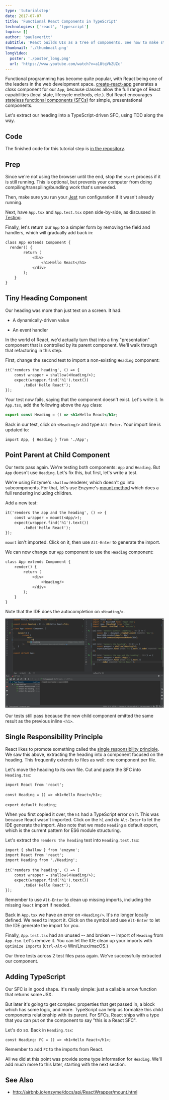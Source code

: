 ```yaml
---
type: 'tutorialstep'
date: 2017-07-07
title: 'Functional React Components in TypeScript'
technologies: ['react', 'typescript']
topics: []
author: 'pauleveritt'
subtitle: 'React builds UIs as a tree of components. See how to make stateless functional component correctly with TypeScript.'
thumbnail: './thumbnail.png'
longVideo:
  poster: './poster_long.png'
  url: 'https://www.youtube.com/watch?v=a18tqVkZUZc'
---
```


Functional programming has become quite popular, with React being one of
the leaders in the web development space. 
[create-react-app](../../../technologies/cra) generates
a *class* component for our `App`, because classes allow the full range of
React capabilities (local state, lifecycle methods, etc.). But React
encourages
[stateless functional components (SFCs)](https://reactjs.org/docs/components-and-props.html)
for simple, presentational components. 

Let's extract our heading into a TypeScript-driven SFC, using TDD 
along the way.

## Code

The finished code for this tutorial step is 
[in the repository](https://github.com/JetBrains/pycharm_guide/tree/master/demos/tutorials/react_typescript_tdd/functional_components).

## Prep

Since we're not using the browser until the end, stop the `start` process
if it is still running. This is optional, but prevents your computer from
doing compiling/transpiling/bundling work that's unneeded.

Then, make sure you run your [Jest](../../../technologies/jest) run configuration if it
wasn't already running.

Next, have `App.tsx` and `App.test.tsx` open side-by-side, as discussed
in [Testing](../testing/).

Finally, let's return our `App` to a simpler form by removing the field
and handlers, which will gradually add back in:

```typescript{}
class App extends Component {
  render() {
        return (
            <div>
                <h1>Hello React</h1>
            </div>
        );
    }
}
```

## Tiny Heading Component

Our heading was more than just text on a screen. It had:

- A dynamically-driven value

- An event handler

In the world of React, we'd actually turn that into a tiny "presentation"
component that is controlled by its parent component. We'll walk through that
refactoring in this step.

First, change the second test to import a non-existing `Heading`
component:

```typescript{}
it('renders the heading', () => {
    const wrapper = shallow(<Heading/>);
    expect(wrapper.find('h1').text())
        .toBe('Hello React');
});
```

Your test now fails, saying that the component doesn't exist. Let's write it.
In `App.tsx`, add the following above the `App` class:

```jsx
export const Heading = () => <h1>Hello React</h1>;
```

Back in our test, click on `<Heading/>` and type `Alt-Enter`. Your import
line is updated to:

```typescript{}
import App, { Heading } from './App';
```

## Point Parent at Child Component

Our tests pass again. We're testing both components: `App` and `Heading`.
But `App` doesn't use `Heading`. Let's fix this, but first, let's write
a test.

We're using Enzyme's `shallow` renderer, which doesn't go into subcomponents.
For that, let's use Enzyme's
[mount method](http://airbnb.io/enzyme/docs/api/mount.html) which does a
full rendering including children. 

Add a new test:

```typescript{}
it('renders the app and the heading', () => {
    const wrapper = mount(<App/>);
    expect(wrapper.find('h1').text())
        .toBe('Hello React');
});
```

`mount` isn't imported. Click on it, then use `Alt-Enter` to generate the
import.

We can now change our `App` component to use the `Heading` component:

```typescript{}
class App extends Component {
    render() {
        return (
            <div>
                <Heading/>
            </div>
        );
    }
}
```

Note that the IDE does the autocompletion on `<Heading/>`.

![Autocomplete](./screenshots/autocomplete.png)

Our tests still pass because the new child component emitted the same result
as the previous inline `<h1>`.

## Single Responsibility Principle

React likes to promote something called the
[single responsibility principle](https://reactjs.org/docs/thinking-in-react.html).
We saw this above, extracting the heading into a component focused on the
heading. This frequently extends to files as well: one component per file.

Let's move the heading to its own file. Cut and paste the SFC into
`Heading.tsx`:

```typescript{}
import React from 'react';

const Heading = () => <h1>Hello React</h1>;

export default Heading;
```

When you first copied it over, the `h1` had a TypeScript error on it. This
was because React wasn't imported. Click on the `h1` and do `Alt-Enter`
to let the IDE generate the import. Also note that we made `Heading` a
default export, which is the current pattern for ES6 module structuring.

Let's extract the `renders the heading` test into `Heading.test.tsx`:

```typescript{}
import { shallow } from 'enzyme';
import React from 'react';
import Heading from './Heading';

it('renders the heading', () => {
    const wrapper = shallow(<Heading/>);
    expect(wrapper.find('h1').text())
        .toBe('Hello React');
});
```

Remember to use `Alt-Enter` to clean up missing imports, including the
missing `React` import if needed.

Back in `App.tsx` we have an error on `<Heading/>`. It's no longer
locally defined. We need to import it. Click on the symbol and use
`Alt-Enter` to let the IDE generate the import for you.

Finally, `App.test.tsx` had an unused -- and broken -- import of
`Heading` from `App.tsx`. Let's remove it. You can let the IDE clean 
up your imports with `Optimize Imports` (`Ctrl-Alt-O` Win/Linux/macOS.)

Our three tests across 2 test files pass again. We've successfully extracted
our component.

## Adding TypeScript

Our SFC is in good shape. It's really simple: just a callable arrow function
that returns some JSX.

But later it's going to get complex: properties that get passed in, a block
which has some logic, and more. TypeScript can help us formalize this
child components relationship with its parent. For SFCs, React ships with a
type that you can put on the component to say "this is a React SFC".

Let's do so. Back in `Heading.tsx`:

```typescript{}
const Heading: FC = () => <h1>Hello React</h1>;
```

Remember to add `FC` to the imports from React.

All we did at this point was provide some type information for `Heading`.
We'll add much more to this later, starting with the next section.

## See Also

- http://airbnb.io/enzyme/docs/api/ReactWrapper/mount.html
